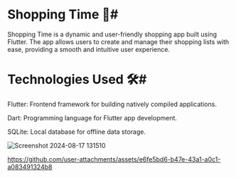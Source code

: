 # Shopping Time 🛒#

Shopping Time is a dynamic and user-friendly shopping app built using Flutter. The app allows users to create and manage their shopping lists with ease, providing a smooth and intuitive user experience.

# Technologies Used 🛠️#

Flutter: Frontend framework for building natively compiled applications.

Dart: Programming language for Flutter app development.

SQLite: Local database for offline data storage.

![Screenshot 2024-08-17 131510](https://github.com/user-attachments/assets/7fe3bd6f-754d-465b-a389-de60a9e92c90)

https://github.com/user-attachments/assets/e6fe5bd6-b47e-43a1-a0c1-a083491324b8
